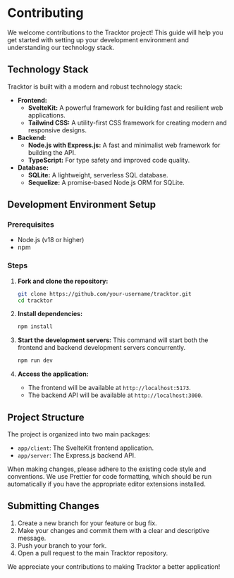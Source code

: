 # Contributing

We welcome contributions to the Tracktor project! This guide will help you get started with setting up your development environment and understanding our technology stack.

## Technology Stack

Tracktor is built with a modern and robust technology stack:

*   **Frontend:**
    *   **SvelteKit:** A powerful framework for building fast and resilient web applications.
    *   **Tailwind CSS:** A utility-first CSS framework for creating modern and responsive designs.
*   **Backend:**
    *   **Node.js with Express.js:** A fast and minimalist web framework for building the API.
    *   **TypeScript:** For type safety and improved code quality.
*   **Database:**
    *   **SQLite:** A lightweight, serverless SQL database.
    *   **Sequelize:** A promise-based Node.js ORM for SQLite.

## Development Environment Setup

### Prerequisites

*   Node.js (v18 or higher)
*   npm

### Steps

1.  **Fork and clone the repository:**
    ```bash
    git clone https://github.com/your-username/tracktor.git
    cd tracktor
    ```

2.  **Install dependencies:**
    ```bash
    npm install
    ```

3.  **Start the development servers:**
    This command will start both the frontend and backend development servers concurrently.
    ```bash
    npm run dev
    ```

4.  **Access the application:**
    *   The frontend will be available at `http://localhost:5173`.
    *   The backend API will be available at `http://localhost:3000`.

## Project Structure

The project is organized into two main packages:

*   `app/client`: The SvelteKit frontend application.
*   `app/server`: The Express.js backend API.

When making changes, please adhere to the existing code style and conventions. We use Prettier for code formatting, which should be run automatically if you have the appropriate editor extensions installed.

## Submitting Changes

1.  Create a new branch for your feature or bug fix.
2.  Make your changes and commit them with a clear and descriptive message.
3.  Push your branch to your fork.
4.  Open a pull request to the main Tracktor repository.

We appreciate your contributions to making Tracktor a better application!
